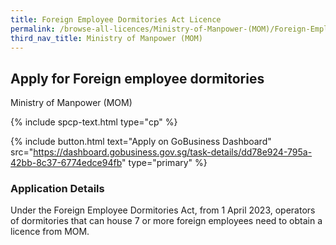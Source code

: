 ```yaml
---
title: Foreign Employee Dormitories Act Licence 
permalink: /browse-all-licences/Ministry-of-Manpower-(MOM)/Foreign-Employee-Dormitories-Act-Licence-
third_nav_title: Ministry of Manpower (MOM)
---
```


## Apply for Foreign employee dormitories

Ministry of Manpower (MOM)

{% include spcp-text.html type="cp" %}

{% include button.html text="Apply on GoBusiness Dashboard" src="https://dashboard.gobusiness.gov.sg/task-details/dd78e924-795a-42bb-8c37-6774edce94fb" type="primary" %}

<H3>Application Details</H3>

<p>Under the Foreign Employee Dormitories Act, from 1 April 2023, operators of dormitories that can house 7 or more foreign employees need to obtain a licence from MOM.</p>

